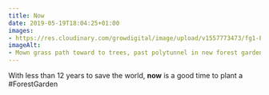 ```yaml
---
title: Now
date: 2019-05-19T18:04:25+01:00
images: 
- https://res.cloudinary.com/growdigital/image/upload/v1557773473/fg1-E892935A.jpg
imageAlt: 
- Mown grass path toward to trees, past polytunnel in new forest garden
---
```


With less than 12 years to save the world, **now** is a good time to plant a #ForestGarden
